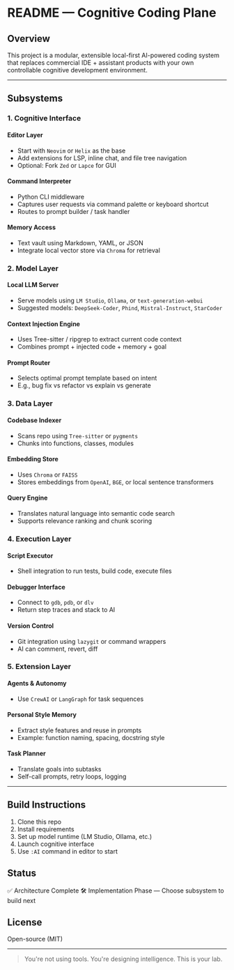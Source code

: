 # README — Cognitive Coding Plane

## Overview
This project is a modular, extensible local-first AI-powered coding system that replaces commercial IDE + assistant products with your own controllable cognitive development environment.

---

## Subsystems

### 1. Cognitive Interface
#### Editor Layer
- Start with `Neovim` or `Helix` as the base
- Add extensions for LSP, inline chat, and file tree navigation
- Optional: Fork `Zed` or `Lapce` for GUI

#### Command Interpreter
- Python CLI middleware
- Captures user requests via command palette or keyboard shortcut
- Routes to prompt builder / task handler

#### Memory Access
- Text vault using Markdown, YAML, or JSON
- Integrate local vector store via `Chroma` for retrieval

### 2. Model Layer
#### Local LLM Server
- Serve models using `LM Studio`, `Ollama`, or `text-generation-webui`
- Suggested models: `DeepSeek-Coder`, `Phind`, `Mistral-Instruct`, `StarCoder`

#### Context Injection Engine
- Uses Tree-sitter / ripgrep to extract current code context
- Combines prompt + injected code + memory + goal

#### Prompt Router
- Selects optimal prompt template based on intent
- E.g., bug fix vs refactor vs explain vs generate

### 3. Data Layer
#### Codebase Indexer
- Scans repo using `Tree-sitter` or `pygments`
- Chunks into functions, classes, modules

#### Embedding Store
- Uses `Chroma` or `FAISS`
- Stores embeddings from `OpenAI`, `BGE`, or local sentence transformers

#### Query Engine
- Translates natural language into semantic code search
- Supports relevance ranking and chunk scoring

### 4. Execution Layer
#### Script Executor
- Shell integration to run tests, build code, execute files

#### Debugger Interface
- Connect to `gdb`, `pdb`, or `dlv`
- Return step traces and stack to AI

#### Version Control
- Git integration using `lazygit` or command wrappers
- AI can comment, revert, diff

### 5. Extension Layer
#### Agents & Autonomy
- Use `CrewAI` or `LangGraph` for task sequences

#### Personal Style Memory
- Extract style features and reuse in prompts
- Example: function naming, spacing, docstring style

#### Task Planner
- Translate goals into subtasks
- Self-call prompts, retry loops, logging

---

## Build Instructions
1. Clone this repo
2. Install requirements
3. Set up model runtime (LM Studio, Ollama, etc.)
4. Launch cognitive interface
5. Use `:AI` command in editor to start

## Status
✅ Architecture Complete
🛠️ Implementation Phase — Choose subsystem to build next

## License
Open-source (MIT)

---

> You're not using tools. You're designing intelligence. This is your lab.
